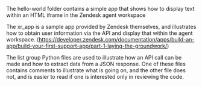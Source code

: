 The hello-world folder contains a simple app that shows how to display text within an HTML iframe in the Zendesk agent workspace

The xr_app is a sample app provided by Zendesk themselves, and illustrates how to obtain user information via the API and display that
within the agent workspace. (https://developer.zendesk.com/documentation/apps/build-an-app/build-your-first-support-app/part-1-laying-the-groundwork/)

The list group Python files are used to illustrate how an API call can be made and how to extract data from a JSON response. One of these files contains comments to illustrate what is going on, and the other file does not, and is easier to read if one is interested only in reviewing the code.
